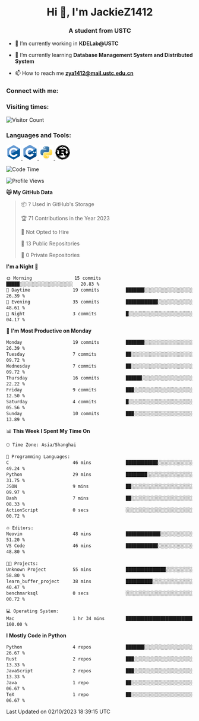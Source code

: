 <h1 align="center">Hi 👋, I'm JackieZ1412</h1>
<h3 align="center">A student from USTC</h3>

- 🔭 I’m currently working in **KDELab@USTC**

- 🌱 I’m currently learning **Database Management System and Distributed System**

- 📫 How to reach me **zya1412@mail.ustc.edu.cn**

<h3 align="left">Connect with me:</h3>
<p align="left">
</p>

<h3 align="left">Visiting times:</h3>
<p align="left">
</p>

![Visitor Count](https://profile-counter.glitch.me/Christmas/count.svg)

<h3 align="left">Languages and Tools:</h3>
<p align="left"> <a href="https://www.cprogramming.com/" target="_blank" rel="noreferrer"> <img src="https://raw.githubusercontent.com/devicons/devicon/master/icons/c/c-original.svg" alt="c" width="40" height="40"/> </a> <a href="https://www.w3schools.com/cpp/" target="_blank" rel="noreferrer"> <img src="https://raw.githubusercontent.com/devicons/devicon/master/icons/cplusplus/cplusplus-original.svg" alt="cplusplus" width="40" height="40"/> </a> <a href="https://www.python.org" target="_blank" rel="noreferrer"> <img src="https://raw.githubusercontent.com/devicons/devicon/master/icons/python/python-original.svg" alt="python" width="40" height="40"/> </a> <a href="https://www.rust-lang.org" target="_blank" rel="noreferrer"> <img src="https://raw.githubusercontent.com/devicons/devicon/master/icons/rust/rust-plain.svg" alt="rust" width="40" height="40"/> </a> </p>



<!--START_SECTION:waka-->
![Code Time](http://img.shields.io/badge/Code%20Time-530%20hrs%206%20mins-blue)

![Profile Views](http://img.shields.io/badge/Profile%20Views-0-blue)

**🐱 My GitHub Data** 

> 📦 ? Used in GitHub's Storage 
 > 
> 🏆 71 Contributions in the Year 2023
 > 
> 🚫 Not Opted to Hire
 > 
> 📜 13 Public Repositories 
 > 
> 🔑 0 Private Repositories 
 > 
**I'm a Night 🦉** 

```text
🌞 Morning                15 commits          █████░░░░░░░░░░░░░░░░░░░░   20.83 % 
🌆 Daytime                19 commits          ███████░░░░░░░░░░░░░░░░░░   26.39 % 
🌃 Evening                35 commits          ████████████░░░░░░░░░░░░░   48.61 % 
🌙 Night                  3 commits           █░░░░░░░░░░░░░░░░░░░░░░░░   04.17 % 
```
📅 **I'm Most Productive on Monday** 

```text
Monday                   19 commits          ███████░░░░░░░░░░░░░░░░░░   26.39 % 
Tuesday                  7 commits           ██░░░░░░░░░░░░░░░░░░░░░░░   09.72 % 
Wednesday                7 commits           ██░░░░░░░░░░░░░░░░░░░░░░░   09.72 % 
Thursday                 16 commits          ██████░░░░░░░░░░░░░░░░░░░   22.22 % 
Friday                   9 commits           ███░░░░░░░░░░░░░░░░░░░░░░   12.50 % 
Saturday                 4 commits           █░░░░░░░░░░░░░░░░░░░░░░░░   05.56 % 
Sunday                   10 commits          ███░░░░░░░░░░░░░░░░░░░░░░   13.89 % 
```


📊 **This Week I Spent My Time On** 

```text
🕑︎ Time Zone: Asia/Shanghai

💬 Programming Languages: 
C                        46 mins             ████████████░░░░░░░░░░░░░   49.24 % 
Python                   29 mins             ████████░░░░░░░░░░░░░░░░░   31.75 % 
JSON                     9 mins              ██░░░░░░░░░░░░░░░░░░░░░░░   09.97 % 
Bash                     7 mins              ██░░░░░░░░░░░░░░░░░░░░░░░   08.33 % 
ActionScript             0 secs              ░░░░░░░░░░░░░░░░░░░░░░░░░   00.72 % 

🔥 Editors: 
Neovim                   48 mins             █████████████░░░░░░░░░░░░   51.20 % 
VS Code                  46 mins             ████████████░░░░░░░░░░░░░   48.80 % 

🐱‍💻 Projects: 
Unknown Project          55 mins             ███████████████░░░░░░░░░░   58.80 % 
learn_buffer_project     38 mins             ██████████░░░░░░░░░░░░░░░   40.47 % 
benchmarksql             0 secs              ░░░░░░░░░░░░░░░░░░░░░░░░░   00.72 % 

💻 Operating System: 
Mac                      1 hr 34 mins        █████████████████████████   100.00 % 
```

**I Mostly Code in Python** 

```text
Python                   4 repos             ███████░░░░░░░░░░░░░░░░░░   26.67 % 
Rust                     2 repos             ███░░░░░░░░░░░░░░░░░░░░░░   13.33 % 
JavaScript               2 repos             ███░░░░░░░░░░░░░░░░░░░░░░   13.33 % 
Java                     1 repo              ██░░░░░░░░░░░░░░░░░░░░░░░   06.67 % 
TeX                      1 repo              ██░░░░░░░░░░░░░░░░░░░░░░░   06.67 % 
```




 Last Updated on 02/10/2023 18:39:15 UTC
<!--END_SECTION:waka-->
